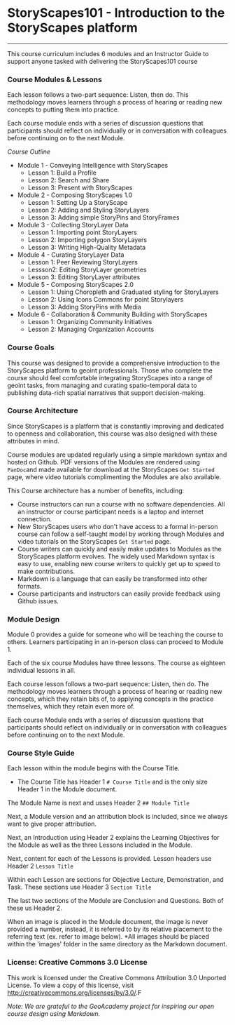 # StoryScapes101 - Introduction to the StoryScapes platform
-----------

This course curriculum includes 6 modules and an Instructor Guide to support anyone tasked with delivering the StoryScapes101 course

### Course Modules & Lessons

Each lesson follows a two-part sequence: Listen, then do. This methodology moves learners through a process of hearing or reading new concepts to putting them into practice.

Each course module ends with a series of discussion questions that participants should reflect on individually or in conversation with colleagues before continuing on to the next Module.

_Course Outline_

- Module 1 - Conveying Intelligence with StoryScapes
  - Lesson 1: Build a Profile
  - Lesson 2: Search and Share
  - Lesson 3: Present with StoryScapes
- Module 2 - Composing StoryScapes 1.0
  - Lesson 1: Setting Up a StoryScape
  - Lesson 2: Adding and Styling StoryLayers
  - Lesson 3: Adding simple StoryPins and StoryFrames
- Module 3 - Collecting StoryLayer Data
  - Lesson 1: Importing point StoryLayers
  - Lesson 2: Importing polygon StoryLayers
  - Lesson 3: Writing High-Quality Metadata
- Module 4 - Curating StoryLayer Data
  - Lesson 1: Peer Reviewing StoryLayers
  - Lessson2: Editing StoryLayer geometries
  - Lesson 3: Editing StoryLayer attributes
- Module 5 - Composing StoryScapes 2.0
  - Lesson 1: Using Choropleth and Graduated styling for StoryLayers
  - Lesson 2: Using Icons Commons for point Storylayers
  - Lesson 3: Adding StoryPins with Media
- Module 6 - Collaboration & Community Building with StoryScapes
  - Lesson 1: Organizing Community Initiatives
  - Lesson 2: Managing Organization Accounts

### Course Goals

This course was designed to provide a comprehensive introduction to the StoryScapes platform to geoint professionals. Those who complete the course should feel comfortable integrating StoryScapes
into a range of geoint tasks, from managing and curating spatio-temporal data to publishing data-rich spatial narratives that support decision-making.

### Course Architecture

Since StoryScapes is a platform that is constantly improving and dedicated to openness and collaboration, this course was also designed with these attributes in mind.

Course modules are updated regularly using a simple markdown syntax and hosted on Github. PDF versions of the Modules are rendered using `PanDoc`and made available for download at the StoryScapes `Get Started` page, where video tutorials complimenting the Modules are also available.

This Course architecture has a number of benefits, including:
- Course instructors can run a course with no software dependencies. All an instructor or course participant needs is a laptop and internet connection.
- New StoryScapes users who don't have access to a formal in-person course can follow a self-taught model by working through Modules and video tutorials on the StoryScapes `Get Started` page.
- Course writers can quickly and easily make updates to Modules as the StoryScapes platform evolves. The widely used Markdown syntax is easy to use, enabling new course writers to quickly get up to speed to make contributions.
- Markdown is a language that can easily be transformed into other formats.
- Course participants and instructors can easily provide feedback using Github issues.

### Module Design

Module 0 provides a guide for someone who will be teaching the course to others. Learners participating in an in-person class can proceed to Module 1.

Each of the six course Modules have three lessons. The course as eighteen individual lessons in all.

Each course lesson follows a two-part sequence: Listen, then do. The methodology moves learners through a process of hearing or reading new concepts, which they retain bits of, to applying concepts in the practice themselves, which they retain even more of.

Each course Module ends with a series of discussion questions that participants should reflect on individually or in conversation with colleagues before continuing on to the next Module.

### Course Style Guide

Each lesson within the module begins with the Course Title.

+ The Course Title has Header 1 `# Course Title` and is the only size Header 1 in the Module document.

The Module Name is next and usses Header 2 `## Module Title`

Next, a Module version and an attribution block is included, since we always want to give proper attribution.

Next, an Introduction using Header 2 explains the Learning Objectives for the Module as well as the three Lessons included in the Module.

Next, content for each of the Lessons is provided. Lesson headers use Header 2 `Lesson Title`

Within each Lesson are sections for Objective Lecture, Demonstration, and Task. These sections use Header 3 `Section Title`

The last two sections of the Module are Conclusion and Questions. Both of these us Header 2.

When an image is placed in the Module document, the image is never provided a number,
instead, it is referred to by its relative placement to the referring text (ex.
refer to image below).  *All images should be placed within the 'images' folder
in the same directory as the Markdown document.

### License: Creative Commons 3.0 License

This work is licensed under the Creative Commons Attribution 3.0 Unported License.  To view a copy of this license, visit <http://creativecommons.org/licenses/by/3.0/>.F

_Note: We are grateful to the GeoAcademy project for inspiring our open course design using Markdown._
